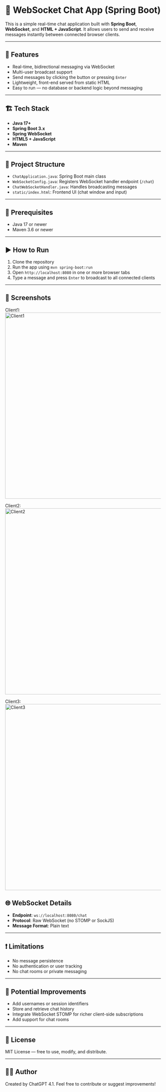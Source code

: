 # 💬 WebSocket Chat App (Spring Boot)

This is a simple real-time chat application built with **Spring Boot**, **WebSocket**, and **HTML + JavaScript**. It allows users to send and receive messages instantly between connected browser clients.

---

## 🚀 Features

- Real-time, bidirectional messaging via WebSocket
- Multi-user broadcast support
- Send messages by clicking the button or pressing `Enter`
- Lightweight, front-end served from static HTML
- Easy to run — no database or backend logic beyond messaging

---

## 🏗️ Tech Stack

- **Java 17+**
- **Spring Boot 3.x**
- **Spring WebSocket**
- **HTML5 + JavaScript**
- **Maven**

---

## 📁 Project Structure

- `ChatApplication.java`: Spring Boot main class
- `WebSocketConfig.java`: Registers WebSocket handler endpoint (`/chat`)
- `ChatWebSocketHandler.java`: Handles broadcasting messages
- `static/index.html`: Frontend UI (chat window and input)

---

## 🧰 Prerequisites

- Java 17 or newer
- Maven 3.6 or newer

---

## ▶️ How to Run

1. Clone the repository
2. Run the app using `mvn spring-boot:run`
3. Open `http://localhost:8080` in one or more browser tabs
4. Type a message and press `Enter` to broadcast to all connected clients

---

## 📸 Screenshots
Client1:
<img src="https://github.com/user-attachments/assets/cd9a9ab4-6f34-45c9-90d6-6260e7374a97" width="600" alt="Client1"/>

Client2:
<img src="https://github.com/user-attachments/assets/248e80a1-9b75-4f56-8490-d044a4f08e6f" width="600" alt="Client2"/>

Client3:
<img src="https://github.com/user-attachments/assets/d21e921d-2cac-4a52-ada0-fd246dbec383" width="600" alt="Client3"/>


## 🌐 WebSocket Details

- **Endpoint**: `ws://localhost:8080/chat`
- **Protocol**: Raw WebSocket (no STOMP or SockJS)
- **Message Format**: Plain text

---

## ❗ Limitations

- No message persistence
- No authentication or user tracking
- No chat rooms or private messaging

---

## 🧠 Potential Improvements

- Add usernames or session identifiers
- Store and retrieve chat history
- Integrate WebSocket STOMP for richer client-side subscriptions
- Add support for chat rooms

---

## 📜 License

MIT License — free to use, modify, and distribute.

---

## 👨‍💻 Author

Created by ChatGPT 4.1. Feel free to contribute or suggest improvements!
